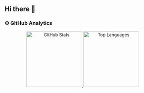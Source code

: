 ## Hi there 👋

### ⚙️ GitHub Analytics

<p align="center">
  <a href="https://github.com/Emiliano281106">
    <img height="180em" src="https://github-readme-stats-eight-theta.vercel.app/api?username=borizSam&show_icons=true&theme=algolia&include_all_commits=true&count_private=true" alt="GitHub Stats"/>
    <img height="180em" src="https://github-readme-stats-eight-theta.vercel.app/api/top-langs/?username=borizSam&layout=compact&langs_count=8&theme=algolia" alt="Top Languages"/>
  </a>
</p>


